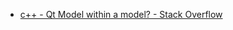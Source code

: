 - [c++ - Qt Model within a model? - Stack Overflow](https://stackoverflow.com/questions/14103402/qt-model-within-a-model)
